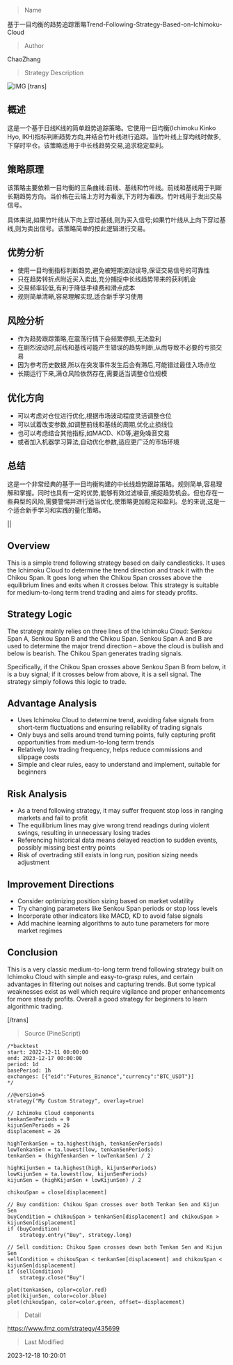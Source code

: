 
> Name

基于一目均衡的趋势追踪策略Trend-Following-Strategy-Based-on-Ichimoku-Cloud

> Author

ChaoZhang

> Strategy Description

![IMG](https://www.fmz.com/upload/asset/117a4dcc02c6ddb184b.png)
 [trans]

## 概述

这是一个基于日线K线的简单趋势追踪策略。它使用一目均衡(Ichimoku Kinko Hyo, IKH)指标判断趋势方向,并结合竹叶线进行追踪。当竹叶线上穿均线时做多,下穿时平仓。该策略适用于中长线趋势交易,追求稳定盈利。

## 策略原理

该策略主要依赖一目均衡的三条曲线:前线、基线和竹叶线。前线和基线用于判断长期趋势方向。当价格在云端上方时为看涨,下方时为看跌。竹叶线用于发出交易信号。

具体来说,如果竹叶线从下向上穿过基线,则为买入信号;如果竹叶线从上向下穿过基线,则为卖出信号。该策略简单的按此逻辑进行交易。

## 优势分析

- 使用一目均衡指标判断趋势,避免被短期波动误导,保证交易信号的可靠性
- 只在趋势转折点附近买入卖出,充分捕捉中长线趋势带来的获利机会
- 交易频率较低,有利于降低手续费和滑点成本
- 规则简单清晰,容易理解实现,适合新手学习使用

## 风险分析 

- 作为趋势跟踪策略,在震荡行情下会频繁停损,无法盈利
- 在剧烈波动时,前线和基线可能产生错误的趋势判断,从而导致不必要的亏损交易
- 因为参考历史数据,所以在突发事件发生后会有滞后,可能错过最佳入场点位
- 长期运行下来,满仓风险依然存在,需要适当调整仓位规模

## 优化方向

- 可以考虑对仓位进行优化,根据市场波动程度灵活调整仓位
- 可以试着改变参数,如调整前线和基线的周期,优化止损线位
- 也可以考虑结合其他指标,如MACD、KD等,避免噪音交易
- 或者加入机器学习算法,自动优化参数,适应更广泛的市场环境

## 总结

这是一个非常经典的基于一目均衡构建的中长线趋势跟踪策略。规则简单,容易理解和掌握。同时也具有一定的优势,能够有效过滤噪音,捕捉趋势机会。但也存在一些典型的风险,需要警惕并进行适当优化,使策略更加稳定和盈利。总的来说,这是一个适合新手学习和实践的量化策略。

||

## Overview

This is a simple trend following strategy based on daily candlesticks. It uses the Ichimoku Cloud to determine the trend direction and track it with the Chikou Span. It goes long when the Chikou Span crosses above the equilibrium lines and exits when it crosses below. This strategy is suitable for medium-to-long term trend trading and aims for steady profits.  

## Strategy Logic

The strategy mainly relies on three lines of the Ichimoku Cloud: Senkou Span A, Senkou Span B and the Chikou Span. Senkou Span A and B are used to determine the major trend direction – above the cloud is bullish and below is bearish. The Chikou Span generates trading signals. 

Specifically, if the Chikou Span crosses above Senkou Span B from below, it is a buy signal; if it crosses below from above, it is a sell signal. The strategy simply follows this logic to trade.

## Advantage Analysis

- Uses Ichimoku Cloud to determine trend, avoiding false signals from short-term fluctuations and ensuring reliability of trading signals
- Only buys and sells around trend turning points, fully capturing profit opportunities from medium-to-long term trends  
- Relatively low trading frequency, helps reduce commissions and slippage costs
- Simple and clear rules, easy to understand and implement, suitable for beginners

## Risk Analysis

- As a trend following strategy, it may suffer frequent stop loss in ranging markets and fail to profit
- The equilibrium lines may give wrong trend readings during violent swings, resulting in unnecessary losing trades
- Referencing historical data means delayed reaction to sudden events, possibly missing best entry points
- Risk of overtrading still exists in long run, position sizing needs adjustment

## Improvement Directions 

- Consider optimizing position sizing based on market volatility
- Try changing parameters like Senkou Span periods or stop loss levels
- Incorporate other indicators like MACD, KD to avoid false signals
- Add machine learning algorithms to auto tune parameters for more market regimes

## Conclusion

This is a very classic medium-to-long term trend following strategy built on Ichimoku Cloud with simple and easy-to-grasp rules, and certain advantages in filtering out noises and capturing trends. But some typical weaknesses exist as well which require vigilance and proper enhancements for more steady profits. Overall a good strategy for beginners to learn algorithmic trading.

[/trans]



> Source (PineScript)

``` pinescript
/*backtest
start: 2022-12-11 00:00:00
end: 2023-12-17 00:00:00
period: 1d
basePeriod: 1h
exchanges: [{"eid":"Futures_Binance","currency":"BTC_USDT"}]
*/

//@version=5
strategy("My Custom Strategy", overlay=true)

// Ichimoku Cloud components
tenkanSenPeriods = 9
kijunSenPeriods = 26
displacement = 26

highTenkanSen = ta.highest(high, tenkanSenPeriods)
lowTenkanSen = ta.lowest(low, tenkanSenPeriods)
tenkanSen = (highTenkanSen + lowTenkanSen) / 2

highKijunSen = ta.highest(high, kijunSenPeriods)
lowKijunSen = ta.lowest(low, kijunSenPeriods)
kijunSen = (highKijunSen + lowKijunSen) / 2

chikouSpan = close[displacement]

// Buy condition: Chikou Span crosses over both Tenkan Sen and Kijun Sen
buyCondition = chikouSpan > tenkanSen[displacement] and chikouSpan > kijunSen[displacement]
if (buyCondition)
    strategy.entry("Buy", strategy.long)

// Sell condition: Chikou Span crosses down both Tenkan Sen and Kijun Sen
sellCondition = chikouSpan < tenkanSen[displacement] and chikouSpan < kijunSen[displacement]
if (sellCondition)
    strategy.close("Buy")

plot(tenkanSen, color=color.red)
plot(kijunSen, color=color.blue)
plot(chikouSpan, color=color.green, offset=-displacement)

```

> Detail

https://www.fmz.com/strategy/435699

> Last Modified

2023-12-18 10:20:01

